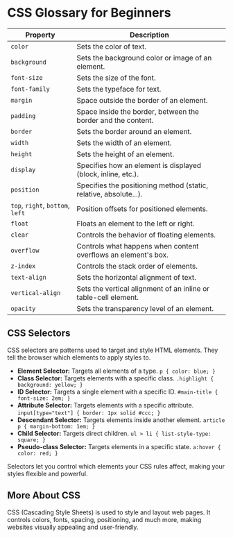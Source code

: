 # CSS Glossary for Beginners

| Property      | Description                                                      |
|---------------|------------------------------------------------------------------|
| `color`       | Sets the color of text.                                          |
| `background`  | Sets the background color or image of an element.                |
| `font-size`   | Sets the size of the font.                                       |
| `font-family` | Sets the typeface for text.                                      |
| `margin`      | Space outside the border of an element.                          |
| `padding`     | Space inside the border, between the border and the content.     |
| `border`      | Sets the border around an element.                               |
| `width`       | Sets the width of an element.                                    |
| `height`      | Sets the height of an element.                                   |
| `display`     | Specifies how an element is displayed (block, inline, etc.).     |
| `position`    | Specifies the positioning method (static, relative, absolute...).|
| `top`, `right`, `bottom`, `left` | Position offsets for positioned elements.      |
| `float`       | Floats an element to the left or right.                          |
| `clear`       | Controls the behavior of floating elements.                      |
| `overflow`    | Controls what happens when content overflows an element's box.   |
| `z-index`     | Controls the stack order of elements.                            |
| `text-align`  | Sets the horizontal alignment of text.                           |
| `vertical-align` | Sets the vertical alignment of an inline or table-cell element.|
| `opacity`     | Sets the transparency level of an element.                       |

## CSS Selectors

CSS selectors are patterns used to target and style HTML elements. They tell the browser which elements to apply styles to.

- **Element Selector:** Targets all elements of a type. `p { color: blue; }`
- **Class Selector:** Targets elements with a specific class. `.highlight { background: yellow; }`
- **ID Selector:** Targets a single element with a specific ID. `#main-title { font-size: 2em; }`
- **Attribute Selector:** Targets elements with a specific attribute. `input[type="text"] { border: 1px solid #ccc; }`
- **Descendant Selector:** Targets elements inside another element. `article p { margin-bottom: 1em; }`
- **Child Selector:** Targets direct children. `ul > li { list-style-type: square; }`
- **Pseudo-class Selector:** Targets elements in a specific state. `a:hover { color: red; }`

Selectors let you control which elements your CSS rules affect, making your styles flexible and powerful.

## More About CSS

CSS (Cascading Style Sheets) is used to style and layout web pages. It controls colors, fonts, spacing, positioning, and much more, making websites visually appealing and user-friendly.
